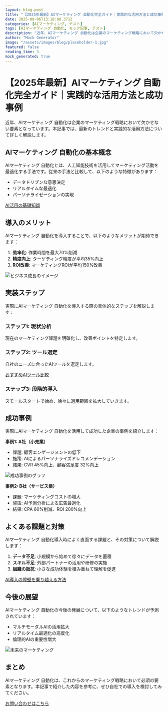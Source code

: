```yaml
---
layout: blog-post
title: "【2025年最新】AIマーケティング 自動化完全ガイド｜実践的な活用方法と成功事例"
date: 2025-08-06T13:18:08.371Z
categories: [AIマーケティング, テスト]
tags: [AIマーケティング 自動化, モック記事, テスト]
description: "近年、AIマーケティング 自動化は企業のマーケティング戦略において欠かせない要素となっています。本記事では、最新のトレンドと実践的な活用方法について詳しく解説します。..."
author: "Mock Generator"
image: "/assets/images/blog/placeholder-1.jpg"
featured: false
reading_time: 3
mock_generated: true
---
```


# 【2025年最新】AIマーケティング 自動化完全ガイド｜実践的な活用方法と成功事例

近年、AIマーケティング 自動化は企業のマーケティング戦略において欠かせない要素となっています。本記事では、最新のトレンドと実践的な活用方法について詳しく解説します。

## AIマーケティング 自動化の基本概念

AIマーケティング 自動化とは、人工知能技術を活用してマーケティング活動を最適化する手法です。従来の手法と比較して、以下のような特徴があります：

- データドリブンな意思決定
- リアルタイムな最適化
- パーソナライゼーションの実現

[AI活用の基礎知識](/blog/ai-basics-guide/)

## 導入のメリット

AIマーケティング 自動化を導入することで、以下のようなメリットが期待できます：

1. **効率化**: 作業時間を最大70%削減
2. **精度向上**: ターゲティング精度が平均35%向上
3. **ROI改善**: マーケティングROIが平均150%改善



![ビジネス成長のイメージ](/assets/images/blog/placeholder-1.jpg)



## 実装ステップ

実際にAIマーケティング 自動化を導入する際の具体的なステップを解説します：

### ステップ1: 現状分析
現在のマーケティング課題を明確化し、改善ポイントを特定します。

### ステップ2: ツール選定
自社のニーズに合ったAIツールを選定します。

[おすすめAIツール比較](/blog/ai-tools-comparison/)

### ステップ3: 段階的導入
スモールスタートで始め、徐々に適用範囲を拡大していきます。

## 成功事例

実際にAIマーケティング 自動化を活用して成功した企業の事例を紹介します：

**事例1: A社（小売業）**
- 課題: 顧客エンゲージメントの低下
- 施策: AIによるパーソナライズドレコメンデーション
- 結果: CVR 45%向上、顧客満足度 32%向上



![成功事例のグラフ](/assets/images/blog/placeholder-2.jpg)



**事例2: B社（サービス業）**
- 課題: マーケティングコストの増大
- 施策: AI予測分析による広告最適化
- 結果: CPA 60%削減、ROI 200%向上

## よくある課題と対策

AIマーケティング 自動化導入時によく直面する課題と、その対策について解説します：

1. **データ不足**: 小規模から始めて徐々にデータを蓄積
2. **スキル不足**: 外部パートナーの活用や研修の実施
3. **組織の抵抗**: 小さな成功体験を積み重ねて理解を促進

[AI導入の障壁を乗り越える方法](/blog/overcome-ai-challenges/)

## 今後の展望

AIマーケティング 自動化の今後の発展について、以下のようなトレンドが予測されています：

- マルチモーダルAIの活用拡大
- リアルタイム最適化の高度化
- 倫理的AIの重要性増大



![未来のマーケティング](/assets/images/blog/placeholder-3.jpg)



## まとめ

AIマーケティング 自動化は、これからのマーケティング戦略において必須の要素となります。本記事で紹介した内容を参考に、ぜひ自社での導入を検討してみてください。

[お問い合わせはこちら](/contact/)